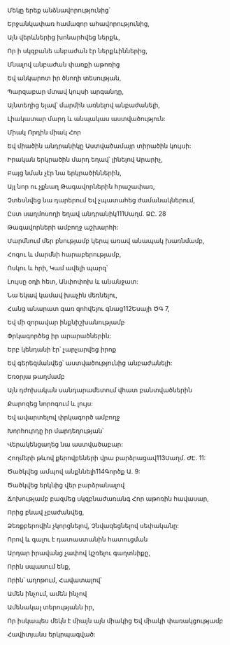 Մեկը երեք անձնավորությունից՝


Երջանկափառ համազոր ահավորությունից,


Այն վերևներից խոնարհվեց ներքև,


Որ ի սկզբանե անբաժան էր ներքևիններից,


Մնալով անբաժան փառքի աթոռից


Եվ անկարոտ իր ծնողի տեսության,


Պարզաբար մտավ կույսի արգանդը,


Այնտեղից ելավ՝ մարմին առնելով անբաժանելի,


Լիակատար մարդ և անպակաս աստվածություն:


Միակ Որդին միակ Հոր


Եվ միածին անդրանիկը Աստվածամայր տիրածին կույսի:


Իրական երկրածին մարդ եղավ՝ լինելով Արարիչ,


Բայց նման չէր նա երկրածիններին,


Այլ նոր ու չքնաղ Թագավորներին հրաշափառ,


Չտեսնվեց նա դարերում Եվ չպատահեց ժամանակներում,


Ըստ սաղմոսողի եղավ անդրանիկ111Սաղմ. ՁԸ. 28


Թագավորների ամբողջ աշխարհի:


Մարմնում մեր բնությամբ կերպ առավ անապակ խառնմամբ,


Հոգու և մարմնի հարաբերությամբ,


Ոսկու և հրի, Կամ ավելի պարզ՝


Լույսը օդի հետ, Անփոփոխ և անանջատ:


Նա եկավ կամավ խաչին մեռնելու,


Հանց անարատ գառ զոհվելու գնաց112Եսայի ԾԳ 7,


Եվ մի զորավար ինքնիշխանությամբ


Փրկագործեց իր արարածներին:


Երբ կենդանի էր՝ չարչարվեց իրոք


Եվ գերեզմանվեց՝ աստվածությունից անբաժանելի:


Եռօրյա թաղմամբ


Այն դժոխական սանդարամետում վհատ բանտվածներին


Քարոզեց նորոգում և լույս:


Եվ ավարտելով փրկագործ ամբողջ


Խորհուրդը իր մարդեղության՝


Վերակենցաղեց նա աստվածաբար:


Հողմերի թևով քերովբեների վրա բարձրացավ113Սաղմ. ԺԷ. 11:


Ծածկվեց ամպով անքննելի114Գործք Ա. 9:


Ծածկվեց երկնից վեր բարձրանալով


Ճոխությամբ բազմեց սկզբնաժառանգ Հոր աթոռին հավասար,


Որից բնավ չբաժանվեց,


Ձեռքբերովին չկորցնելով, Չնվազեցնելով սեփականը:


Որով և գալու է դատաստանին հատուցման


Արդար իրավանց չափով կշռելու գաղտնիքը,


Որին սպասում ենք,


Որին՝ աղոթում, Հավատալով՝


Ամեն ինչում, ամեն ինչով


Ամենակալ տերությանն իր,


Որ իսկապես մեկն է միայն այն միակից Եվ միակի փառակցությամբ


Հավիտյանս երկրպագված:
